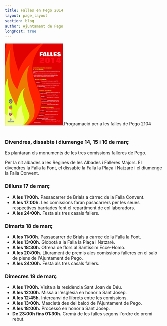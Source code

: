 ```yaml
---
title: Falles en Pego 2014
layout: page_layout
section: blog
author: Ajuntament de Pego
longPost: true
---
```

<a class="salone-image center" href="/images/news/20140314-cartell-falles-big.jpg" title="Carnestoltes 2014">
    <img src="/images/news/20140314-cartell-falles-small.jpg" alt="Carnestoltes 2014" />
</a>
Programació per a les falles de Pego 2104

<div id="extended">&nbsp;</div>

### Divendres, dissabte i diumenge 14, 15 i 16 de març

Es plantaran els monuments de les tres comissions falleres de Pego.

Per la nit albades a les Regines de les Albades i Falleres Majors. El divendres la Falla la Font, el dissabte la Falla la Plaça i Natzaré i el diumenge la Falla Convent.

### Dilluns 17 de març

* **A les 11:00h.** Passacarrer de Brials a càrrec de la Falla Convent.
* **A les 17:00h.** Les comissions faran pasacarrers per les seues respectives barriades fent el repartiment de col·laboradors.
* **A les 24:00h.** Festa als tres casals fallers.

### Dimarts 18 de març

* **A les 11:00h.** Passacarrer de Brials a càrrec de la Falla la Font.
* **A les 13:00h.** Globotà a la Falla la Plaça i Natzaré.
* **A les 18:30h.** Ofrena de flors al Santíssim Ecce-Homo.
* **A les 20:00h.** Lliurament de premis ales comissions falleres en el saló de plens de l'Ajuntament de Pego.
* **A les 24:00h.** Festa als tres casals fallers.

### Dimecres 19 de març

* **A les 11:00h.** Visita a la residència Sant Joan de Déu.
* **A les 12:00h.** Missa a l'església en honor a Sant Josep.
* **A les 12:45h.** Intercanvi de llibrets entre les comissions.
* **A les 13:00h.** Mascletà des del balcó de l'Ajuntament de Pego.
* **A les 18:00h.** Processó en honor a Sant Josep.
* **De 23:00h fins 01:30h.** Cremà de les falles segons l'ordre de premi rebut.